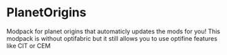# PlanetOrigins
Modpack for planet origins that automaticly updates the mods for you!
This modpack is without optifabric but it still allows you to use optifine features like CIT or CEM

